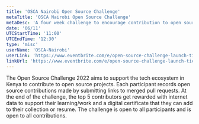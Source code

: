 ```yaml
---
title: 'OSCA Nairobi Open Source Challenge'
metaTitle: 'OSCA Nairobi Open Source Challenge'
metaDesc: 'A four week challenge to encourage contribution to open source projects'
date: '06/11'
UTCStartTime: '11:00'
UTCEndTime: '12:30'
type: 'misc'
userName: 'OSCA-Nairobi'
userLink: 'https://www.eventbrite.com/e/open-source-challenge-launch-tickets-351111101757'
linkUrl: 'https://www.eventbrite.com/e/open-source-challenge-launch-tickets-351111101757'
---
```



The Open Source Challenge 2022 aims to support the tech ecosystem in Kenya to contribute to open source projects. Each participant records open source contributions made by submitting links to merged pull requests. At the end of the challenge, the top 5 contributors get rewarded with internet data to support their learning/work and a digital certificate that they can add to their collection or resume. The challenge is open to all participants and is open to all contributions.